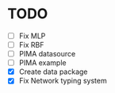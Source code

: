 # TODO

- [ ] Fix MLP
- [ ] Fix RBF
- [ ] PIMA datasource
- [ ] PIMA example
- [x] Create data package
- [x] Fix Network typing system